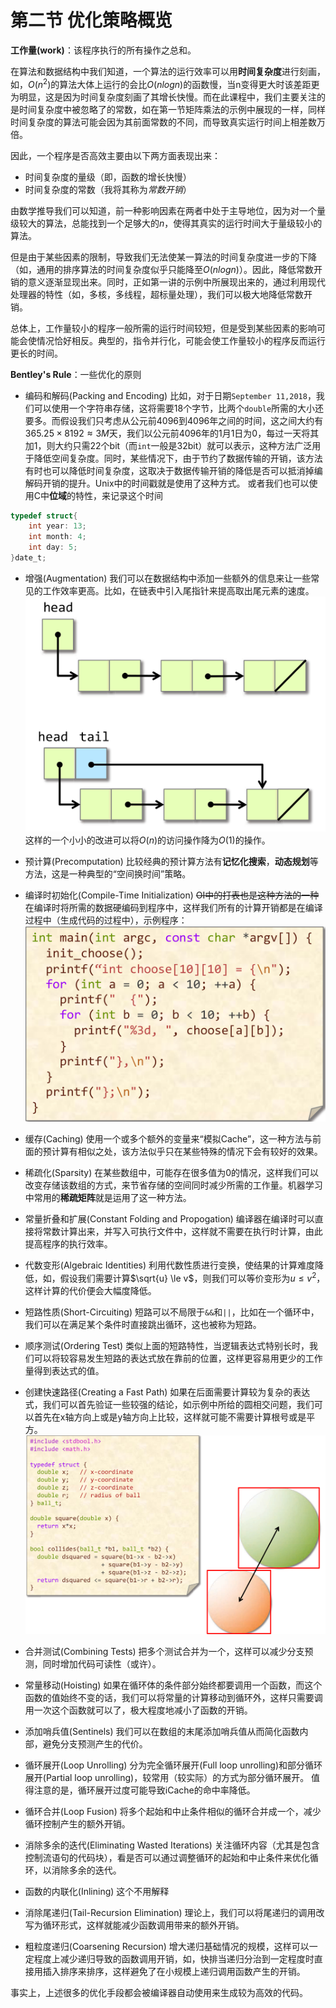 # 第二节 优化策略概览

**工作量(work)**：该程序执行的所有操作之总和。

在算法和数据结构中我们知道，一个算法的运行效率可以用**时间复杂度**进行刻画，如，$O(n^2)$的算法大体上运行的会比$O(nlogn)$的函数慢，当n变得更大时该差距更为明显，这是因为时间复杂度刻画了其增长快慢。而在此课程中，我们主要关注的是时间复杂度中被忽略了的常数，如在第一节矩阵乘法的示例中展现的一样，同样时间复杂度的算法可能会因为其前面常数的不同，而导致真实运行时间上相差数万倍。

因此，一个程序是否高效主要由以下两方面表现出来：
* 时间复杂度的量级（即，函数的增长快慢）
* 时间复杂度的常数（我将其称为*常数开销*）

由数学推导我们可以知道，前一种影响因素在两者中处于主导地位，因为对一个量级较大的算法，总能找到一个足够大的$n$，使得其真实的运行时间大于量级较小的算法。

但是由于某些因素的限制，导致我们无法使某一算法的时间复杂度进一步的下降（如，通用的排序算法的时间复杂度似乎只能降至$O(nlogn)$）。因此，降低常数开销的意义逐渐显现出来。同时，正如第一讲的示例中所展现出来的，通过利用现代处理器的特性（如，多核，多线程，超标量处理），我们可以极大地降低常数开销。

总体上，工作量较小的程序一般所需的运行时间较短，但是受到某些因素的影响可能会使情况恰好相反。典型的，指令并行化，可能会使工作量较小的程序反而运行更长的时间。

**Bentley's Rule**：一些优化的原则

* 编码和解码(Packing and Encoding)
比如，对于日期`September 11,2018`，我们可以使用一个字符串存储，这将需要18个字节，比两个`double`所需的大小还要多。而假设我们只考虑从公元前4096到4096年之间的时间，这之间大约有$365.25\times8192\approx3M$天，我们以公元前4096年的1月1日为0，每过一天将其加1，则大约只需22个bit（而`int`一般是32bit）就可以表示，这种方法广泛用于降低空间复杂度。同时，某些情况下，由于节约了数据传输的开销，该方法有时也可以降低时间复杂度，这取决于数据传输开销的降低是否可以抵消掉编解码开销的提升。Unix中的时间戳就是使用了这种方式。
或者我们也可以使用C中**位域**的特性，来记录这个时间
``` c
typedef struct{
    int year: 13;
    int month: 4;
    int day: 5;
}date_t;
```

* 增强(Augmentation)
我们可以在数据结构中添加一些额外的信息来让一些常见的工作效率更高。比如，在链表中引入尾指针来提高取出尾元素的速度。
![augmentation](./images/Lecture2-augmentation.png)
这样的一个小小的改进可以将$O(n)$的访问操作降为$O(1)$的操作。

* 预计算(Precomputation)
比较经典的预计算方法有**记忆化搜索**，**动态规划**等方法，这是一种典型的“空间换时间”策略。

* 编译时初始化(Compile-Time Initialization)
~~OI中的打表也是这种方法的一种~~在编译时将所需的数据硬编码到程序中，这样我们所有的计算开销都是在编译过程中（生成代码的过程中），示例程序：
![Example](./images/Lecture2-compile-time-initialization.png)

* 缓存(Caching)
使用一个或多个额外的变量来“模拟Cache”，这一种方法与前面的预计算有相似之处，该方法似乎只在某些特殊的情况下会有较好的效果。

* 稀疏化(Sparsity)
在某些数组中，可能存在很多值为0的情况，这样我们可以改变存储该数组的方式，来节省存储的空间同时减少所需的工作量。机器学习中常用的**稀疏矩阵**就是运用了这一种方法。

* 常量折叠和扩展(Constant Folding and Propogation)
编译器在编译时可以直接将常数计算出来，并写入可执行文件中，这样就不需要在执行时计算，由此提高程序的执行效率。

* 代数变形(Algebraic Identities)
利用代数性质进行变换，使结果的计算难度降低，如，假设我们需要计算$\sqrt{u} \le v$，则我们可以等价变形为$u\le v^2$，这样计算的代价便会大幅度降低。

* 短路性质(Short-Circuiting)
短路可以不局限于`&&`和`||`，比如在一个循环中，我们可以在满足某个条件时直接跳出循环，这也被称为短路。

* 顺序测试(Ordering Test)
类似上面的短路特性，当逻辑表达式特别长时，我们可以将较容易发生短路的表达式放在靠前的位置，这样更容易用更少的工作量得到表达式的值。

* 创建快速路径(Creating a Fast Path)
如果在后面需要计算较为复杂的表达式，我们可以首先验证一些较强的结论，如示例中所给的圆相交问题，我们可以首先在x轴方向上或是y轴方向上比较，这样就可能不需要计算根号或是平方。
![circle](./images/Lecture2-creating-a-fast-path.png)

* 合并测试(Combining Tests)
把多个测试合并为一个，这样可以减少分支预测，同时增加代码可读性（或许）。

* 常量移动(Hoisting)
如果在循环体的条件部分始终都要调用一个函数，而这个函数的值始终不变的话，我们可以将常量的计算移动到循环外，这样只需要调用一次这个函数就可以了，极大程度地减小了函数的开销。

* 添加哨兵值(Sentinels)
我们可以在数组的末尾添加哨兵值从而简化函数内部，避免分支预测产生的代价。

* 循环展开(Loop Unrolling)
分为完全循环展开(Full loop unrolling)和部分循环展开(Partial loop unrolling)，较常用（较实际）的方式为部分循环展开。
值得注意的是，循环展开过度可能导致iCache的命中率降低。

* 循环合并(Loop Fusion)
将多个起始和中止条件相似的循环合并成一个，减少循环控制产生的额外开销。

* 消除多余的迭代(Eliminating Wasted Iterations)
关注循环内容（尤其是包含控制流语句的代码块），看是否可以通过调整循环的起始和中止条件来优化循环，以消除多余的迭代。

* 函数的内联化(Inlining)
这个不用解释

* 消除尾递归(Tail-Recursion Elimination)
理论上，我们可以将尾递归的调用改写为循环形式，这样就能减少函数调用带来的额外开销。

* 粗粒度递归(Coarsening Recursion)
增大递归基础情况的规模，这样可以一定程度上减少递归导致的函数调用开销，如，快排当递归分治到一定程度时直接用插入排序来排序，这样避免了在小规模上递归调用函数产生的开销。

事实上，上述很多的优化手段都会被编译器自动使用来生成较为高效的代码。
